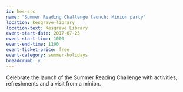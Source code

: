 ```yaml
---
id: kes-src
name: "Summer Reading Challenge launch: Minion party"
location: kesgrave-library
location-text: Kesgrave Library
event-start-date: 2017-07-23
event-start-time: 1000
event-end-time: 1200
event-ticket-price: free
event-category: summer-holidays
breadcrumb: y
---
```


Celebrate the launch of the Summer Reading Challenge with activities, refreshments and a visit from a minion.
